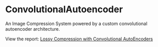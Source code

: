 # ConvolutionalAutoencoder
An Image Compression System powered by a custom convolutional autoencoder architecture.

View the report: [Lossy Compression with Convolutional AutoEncoders](https://drive.google.com/file/d/1KadTZO7rBFGbw2PKLUZcQNfEIrXNo4bh/view?usp=sharing)
